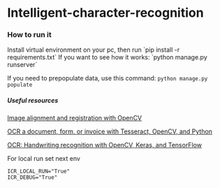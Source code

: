 # Intelligent-character-recognition

<h3>How to run it</h3>
Install virtual environment on your pc, then run 
`pip install -r requirements.txt`
If you want to see how it works:
`python manage.py runserver`

If you need to prepopulate data, use this command:
`python manage.py populate`


<h5>Useful resources</h5>

[Image alignment and registration with OpenCV](https://www.pyimagesearch.com/2020/08/31/image-alignment-and-registration-with-opencv/)

[OCR a document, form, or invoice with Tesseract, OpenCV, and Python](https://www.pyimagesearch.com/2020/09/07/ocr-a-document-form-or-invoice-with-tesseract-opencv-and-python/)

[OCR: Handwriting recognition with OpenCV, Keras, and TensorFlow](https://www.pyimagesearch.com/2020/08/24/ocr-handwriting-recognition-with-opencv-keras-and-tensorflow/)



For local run set next env
```
ICR_LOCAL_RUN="True"
ICR_DEBUG="True"
```